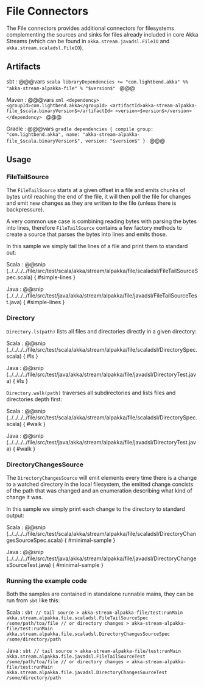 # File Connectors

The File connectors provides additional connectors for filesystems complementing 
the sources and sinks for files already included in core Akka Streams 
(which can be found in `akka.stream.javadsl.FileIO` and `akka.stream.scaladsl.FileIO`).

## Artifacts

sbt
:   @@@vars
    ```scala
    libraryDependencies += "com.lightbend.akka" %% "akka-stream-alpakka-file" % "$version$"
    ```
    @@@

Maven
:   @@@vars
    ```xml
    <dependency>
      <groupId>com.lightbend.akka</groupId>
      <artifactId>akka-stream-alpakka-file_$scala.binaryVersion$</artifactId>
      <version>$version$</version>
    </dependency>
    ```
    @@@

Gradle
:   @@@vars
    ```gradle
    dependencies {
      compile group: "com.lightbend.akka", name: "akka-stream-alpakka-file_$scala.binaryVersion$", version: "$version$"
    }
    ```
    @@@

## Usage

### FileTailSource

The `FileTailSource` starts at a given offset in a file and emits chunks of bytes until reaching
the end of the file, it will then poll the file for changes and emit new changes as they are written
 to the file (unless there is backpressure).
 
A very common use case is combining reading bytes with parsing the bytes into lines, therefore 
`FileTailSource` contains a few factory methods to create a source that parses the bytes into
lines and emits those.

In this sample we simply tail the lines of a file and print them to standard out:

Scala
: @@snip (../../../../file/src/test/scala/akka/stream/alpakka/file/scaladsl/FileTailSourceSpec.scala) { #simple-lines }

Java
: @@snip (../../../../file/src/test/java/akka/stream/alpakka/file/javadsl/FileTailSourceTest.java) { #simple-lines }


### Directory

`Directory.ls(path)` lists all files and directories
directly in a given directory:

Scala
: @@snip (../../../../file/src/test/scala/akka/stream/alpakka/file/scaladsl/DirectorySpec.scala) { #ls }

Java
: @@snip (../../../../file/src/test/java/akka/stream/alpakka/file/javadsl/DirectoryTest.java) { #ls }

`Directory.walk(path)` traverses all subdirectories and lists
files and directories depth first:

Scala
: @@snip (../../../../file/src/test/scala/akka/stream/alpakka/file/scaladsl/DirectorySpec.scala) { #walk }

Java
: @@snip (../../../../file/src/test/java/akka/stream/alpakka/file/javadsl/DirectoryTest.java) { #walk }


### DirectoryChangesSource

The `DirectoryChangesSource` will emit elements every time there is a change to a watched directory
in the local filesystem, the emitted change concists of the path that was changed and an enumeration 
describing what kind of change it was.

In this sample we simply print each change to the directory to standard output:

Scala
: @@snip (../../../../file/src/test/scala/akka/stream/alpakka/file/scaladsl/DirectoryChangesSourceSpec.scala) { #minimal-sample }

Java
: @@snip (../../../../file/src/test/java/akka/stream/alpakka/file/javadsl/DirectoryChangesSourceTest.java) { #minimal-sample }


### Running the example code

Both the samples are contained in standalone runnable mains, they can be run
 from `sbt` like this:
 
Scala
:   ```
    sbt
    // tail source
    > akka-stream-alpakka-file/test:runMain akka.stream.alpakka.file.scaladsl.FileTailSourceSpec /some/path/toa/file
    // or directory changes
    > akka-stream-alpakka-file/test:runMain akka.stream.alpakka.file.scaladsl.DirectoryChangesSourceSpec /some/directory/path
    ```

Java
:   ```
    sbt
    // tail source
    > akka-stream-alpakka-file/test:runMain akka.stream.alpakka.file.javadsl.FileTailSourceTest /some/path/toa/file
    // or directory changes
    > akka-stream-alpakka-file/test:runMain akka.stream.alpakka.file.javadsl.DirectoryChangesSourceTest /some/directory/path
    ```
